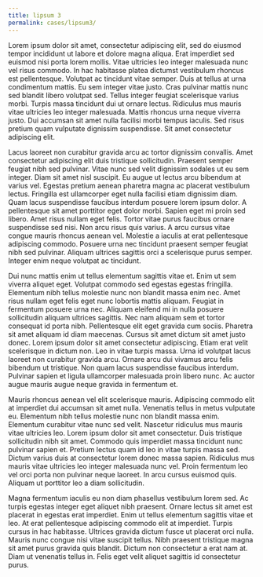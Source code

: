 ```yaml
---
title: lipsum 3
permalink: cases/lipsum3/
---
```


Lorem ipsum dolor sit amet, consectetur adipiscing elit, sed do eiusmod tempor incididunt ut labore et dolore magna aliqua. Erat imperdiet sed euismod nisi porta lorem mollis. Vitae ultricies leo integer malesuada nunc vel risus commodo. In hac habitasse platea dictumst vestibulum rhoncus est pellentesque. Volutpat ac tincidunt vitae semper. Duis at tellus at urna condimentum mattis. Eu sem integer vitae justo. Cras pulvinar mattis nunc sed blandit libero volutpat sed. Tellus integer feugiat scelerisque varius morbi. Turpis massa tincidunt dui ut ornare lectus. Ridiculus mus mauris vitae ultricies leo integer malesuada. Mattis rhoncus urna neque viverra justo. Dui accumsan sit amet nulla facilisi morbi tempus iaculis. Sed risus pretium quam vulputate dignissim suspendisse. Sit amet consectetur adipiscing elit.

Lacus laoreet non curabitur gravida arcu ac tortor dignissim convallis. Amet consectetur adipiscing elit duis tristique sollicitudin. Praesent semper feugiat nibh sed pulvinar. Vitae nunc sed velit dignissim sodales ut eu sem integer. Diam sit amet nisl suscipit. Eu augue ut lectus arcu bibendum at varius vel. Egestas pretium aenean pharetra magna ac placerat vestibulum lectus. Fringilla est ullamcorper eget nulla facilisi etiam dignissim diam. Quam lacus suspendisse faucibus interdum posuere lorem ipsum dolor. A pellentesque sit amet porttitor eget dolor morbi. Sapien eget mi proin sed libero. Amet risus nullam eget felis. Tortor vitae purus faucibus ornare suspendisse sed nisi. Non arcu risus quis varius. A arcu cursus vitae congue mauris rhoncus aenean vel. Molestie a iaculis at erat pellentesque adipiscing commodo. Posuere urna nec tincidunt praesent semper feugiat nibh sed pulvinar. Aliquam ultrices sagittis orci a scelerisque purus semper. Integer enim neque volutpat ac tincidunt.

Dui nunc mattis enim ut tellus elementum sagittis vitae et. Enim ut sem viverra aliquet eget. Volutpat commodo sed egestas egestas fringilla. Elementum nibh tellus molestie nunc non blandit massa enim nec. Amet risus nullam eget felis eget nunc lobortis mattis aliquam. Feugiat in fermentum posuere urna nec. Aliquam eleifend mi in nulla posuere sollicitudin aliquam ultrices sagittis. Nec nam aliquam sem et tortor consequat id porta nibh. Pellentesque elit eget gravida cum sociis. Pharetra sit amet aliquam id diam maecenas. Cursus sit amet dictum sit amet justo donec. Lorem ipsum dolor sit amet consectetur adipiscing. Etiam erat velit scelerisque in dictum non. Leo in vitae turpis massa. Urna id volutpat lacus laoreet non curabitur gravida arcu. Ornare arcu dui vivamus arcu felis bibendum ut tristique. Non quam lacus suspendisse faucibus interdum. Pulvinar sapien et ligula ullamcorper malesuada proin libero nunc. Ac auctor augue mauris augue neque gravida in fermentum et.

Mauris rhoncus aenean vel elit scelerisque mauris. Adipiscing commodo elit at imperdiet dui accumsan sit amet nulla. Venenatis tellus in metus vulputate eu. Elementum nibh tellus molestie nunc non blandit massa enim. Elementum curabitur vitae nunc sed velit. Nascetur ridiculus mus mauris vitae ultricies leo. Lorem ipsum dolor sit amet consectetur. Duis tristique sollicitudin nibh sit amet. Commodo quis imperdiet massa tincidunt nunc pulvinar sapien et. Pretium lectus quam id leo in vitae turpis massa sed. Dictum varius duis at consectetur lorem donec massa sapien. Ridiculus mus mauris vitae ultricies leo integer malesuada nunc vel. Proin fermentum leo vel orci porta non pulvinar neque laoreet. In arcu cursus euismod quis. Aliquam ut porttitor leo a diam sollicitudin.

Magna fermentum iaculis eu non diam phasellus vestibulum lorem sed. Ac turpis egestas integer eget aliquet nibh praesent. Ornare lectus sit amet est placerat in egestas erat imperdiet. Enim ut tellus elementum sagittis vitae et leo. At erat pellentesque adipiscing commodo elit at imperdiet. Turpis cursus in hac habitasse. Ultrices gravida dictum fusce ut placerat orci nulla. Mauris nunc congue nisi vitae suscipit tellus. Nibh praesent tristique magna sit amet purus gravida quis blandit. Dictum non consectetur a erat nam at. Diam ut venenatis tellus in. Felis eget velit aliquet sagittis id consectetur purus.